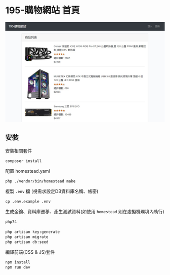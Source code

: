 # 195-購物網站 首頁
![首頁](Shopping.jpg)

## 安裝

安裝相關套件
```
composer install
```

配置 homestead.yaml
```
php ./vendor/bin/homestead make
```

複製 `.env` 檔 (視需求設定DB資料庫名稱、帳密)
```
cp .env.example .env
```

生成金鑰、資料庫遷移、產生測試資料(如使用 `homestead` 則在虛擬機環境內執行)
```
php74

php artisan key:generate
php artisan migrate
php artisan db:seed
```

編譯前端(CSS & JS)套件
```
npm install
npm run dev
```

